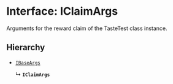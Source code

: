 # Interface: IClaimArgs

Arguments for the reward claim of the TasteTest class instance.

## Hierarchy

- [`IBaseArgs`](IBaseArgs.md)

  ↳ **`IClaimArgs`**

